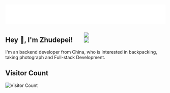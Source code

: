 <h1 align="center">
  <img src="https://raw.githubusercontent.com/zhudepei/zhudepei/master/name.svg" alt="Ethan-yt" />
</h1>

<img align="right" width="51%" src="https://github-readme-stats.vercel.app/api?username=zhudepei&theme=chartreuse-dark&show_icons=true">

<img align='right' width='51%' src="https://github-readme-stats.vercel.app/api/top-langs/?username=zhudepei&hide=html,java,jupyter%20notebook,css&layout=compact&theme=chartreuse-dark&card_width=495">

## Hey 👋, I'm Zhudepei!

I'm an backend developer from China, who is interested in backpacking, taking photograph and Full-stack Development.
<!-- - 🔭 I’m currently working on  -->
<!-- - 🖥 backend developer -->
<!-- - 📫 How to reach me **hyekyoz at outlook.com** -->



## Visitor Count

![Visitor Count](https://profile-counter.glitch.me/zhudepei/count.svg)
